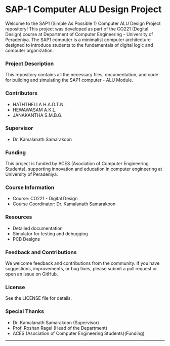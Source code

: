 # SAP-1 Computer ALU Design Project


Welcome to the SAP1 (Simple As Possible 1) Computer ALU Design Project repository! This project was developed as part of the CO221 (Degital Design) course at Department of Computer Engineering - University of Peradeniya. The SAP1 computer is a minimalist computer architecture designed to introduce students to the fundamentals of digital logic and computer organization.


### Project Description
This repository contains all the necessary files, documentation, and code for building and simulating the SAP1 computer - ALU Module. 

### Contributors
- HATHTHELLA H.A.D.T.N.
- HEWAWASAM A.K.L.
- JANAKANTHA S.M.B.G.

### Supervisor
- Dr. Kamalanath Samarakoon

### Funding
This project is funded by ACES (Asociation of Computer Engineering Students), supporting innovation and education in computer engineering at University of Peradeniya.

### Course Information
- Course: CO221 - Digital Design
- Course Coordinator: Dr. Kamalanath Samarakoon

### Resources
- Detailed documentation
- Simulator for testing and debugging
- PCB Designs

### Feedback and Contributions
We welcome feedback and contributions from the community. If you have suggestions, improvements, or bug fixes, please submit a pull request or open an issue on GitHub.

### License
See the LICENSE file for details.

### Special Thanks
- Dr. Kamalanath Samarakoon (Supervisor)
- Prof. Roshan Ragel (Head of the Department)
- ACES (Asociation of Computer Engineering Students)(Funding)
---
